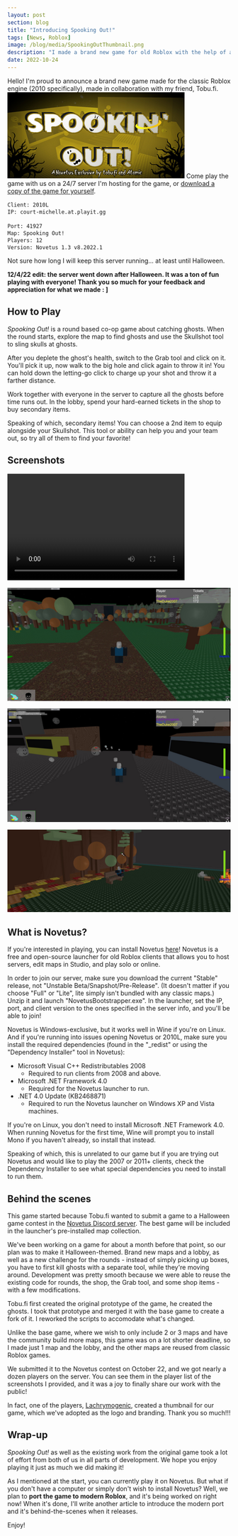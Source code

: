 ```yaml
---
layout: post
section: blog
title: "Introducing Spooking Out!"
tags: [News, Roblox]
image: /blog/media/SpookingOutThumbnail.png
description: "I made a brand new game for old Roblox with the help of a friend!"
date: 2022-10-24
---
```


Hello! I'm proud to announce a brand new game made for the classic Roblox engine (2010 specifically), made in collaboration with my friend, Tobu.fi.
![Thumbnail image for Spooking Out! featuring the game title overlayed on a blurred background of a map from the game; a bay filled with ghosts.](/blog/media/SpookingOutThumbnail.png)
Come play the game with us on a 24/7 server I'm hosting for the game, or [download a copy of the game for yourself](https://cdn.discordapp.com/attachments/1033943226727542887/1033943288463511692/Spooking_Out.rbxl).

```text
Client: 2010L
IP: court-michelle.at.playit.gg

Port: 41927
Map: Spooking Out!
Players: 12
Version: Novetus 1.3 v8.2022.1
```

Not sure how long I will keep this server running... at least until Halloween.

**12/4/22 edit: the server went down after Halloween. It was a ton of fun playing with everyone! Thank you so much for your feedback and appreciation for what we made : ]**

## How to Play

*Spooking Out!* is a round based co-op game about catching ghosts. When the round starts, explore the map to find ghosts and use the Skullshot tool to sling skulls at ghosts.

After you deplete the ghost's health, switch to the Grab tool and click on it. You'll pick it up, now walk to the big hole and click again to throw it in! You can hold down the letting-go click to charge up your shot and throw it a farther distance.

Work together with everyone in the server to capture all the ghosts before time runs out. In the lobby, spend your hard-earned tickets in the shop to buy secondary items.

Speaking of which, secondary items! You can choose a 2nd item to equip alongside your Skullshot. This tool or ability can help you and your team out, so try all of them to find your favorite!

## Screenshots

<video width="400" height="240" controls>
  <source src="/blog/media/SpookingOutGameplay.mp4" type="video/mp4">
</video>

![A player standing on a dirt pathway in a campsite surrounded by a forest, and ghosts.](/blog/media/SpookingOutScreenshot-1.png)

![A player attacking a ghost with the Skullshot tool in a city.](/blog/media/SpookingOutScreenshot-2.png)

![A player sitting on a bench alone in the lobby, a peaceful grassy field at night next to a forest with autumn leaves and a campfire.](/blog/media/SpookingOutScreenshot-3.png)

## What is Novetus?

If you're interested in playing, you can install Novetus [here](https://bitl.itch.io/novetus)! Novetus is a free and open-source launcher for old Roblox clients that allows you to host servers, edit maps in Studio, and play solo or online.

In order to join our server, make sure you download the current "Stable" release, not "Unstable Beta/Snapshot/Pre-Release". (It doesn't matter if you choose "Full" or "Lite", lite simply isn't bundled with any classic maps.) Unzip it and launch "NovetusBootstrapper.exe". In the launcher, set the IP, port, and client version to the ones specified in the server info, and you'll be able to join!

Novetus is Windows-exclusive, but it works well in Wine if you're on Linux. And if you're running into issues opening Novetus or 2010L, make sure you install the required dependencies (found in the "\_redist" or using the "Dependency Installer" tool in Novetus):

- Microsoft Visual C++ Redistributables 2008
  - Required to run clients from 2008 and above.
- Microsoft .NET Framework 4.0
  - Required for the Novetus launcher to run.
- .NET 4.0 Update (KB2468871)
  - Required to run the Novetus launcher on Windows XP and Vista machines.

If you're on Linux, you don't need to install Microsoft .NET Framework 4.0. When running Novetus for the first time, Wine will prompt you to install Mono if you haven't already, so install that instead.

Speaking of which, this is unrelated to our game but if you are trying out Novetus and would like to play the 2007 or 2011+ clients, check the Dependency Installer to see what special dependencies you need to install to run them.

## Behind the scenes

This game started because Tobu.fi wanted to submit a game to a Halloween game contest in the [Novetus Discord server](https://discord.gg/Jfrdmx3ZwQ). The best game will be included in the launcher's pre-installed map collection.

We've been working on a game for about a month before that point, so our plan was to make it Halloween-themed. Brand new maps and a lobby, as well as a new challenge for the rounds - instead of simply picking up boxes, you have to first kill ghosts with a separate tool, while they're moving around. Development was pretty smooth because we were able to reuse the existing code for rounds, the shop, the Grab tool, and some shop items - with a few modifications.

Tobu.fi first created the original prototype of the game, he created the ghosts. I took that prototype and merged it with the base game to create a fork of it. I reworked the scripts to accomodate what's changed.

Unlike the base game, where we wish to only include 2 or 3 maps and have the community build more maps, this game was on a lot shorter deadline, so I made just 1 map and the lobby, and the other maps are reused from classic Roblox games.

We submitted it to the Novetus contest on October 22, and we got nearly a dozen players on the server. You can see them in the player list of the screenshots I provided, and it was a joy to finally share our work with the public!

In fact, one of the players, [Lachrymogenic](https://lachrymogenic.gitlab.io), created a thumbnail for our game, which we've adopted as the logo and branding. Thank you so much!!!

## Wrap-up

*Spooking Out!* as well as the existing work from the original game took a lot of effort from both of us in all parts of development. We hope you enjoy playing it just as much we did making it!

As I mentioned at the start, you can currently play it on Novetus. But what if you don't have a computer or simply don't wish to install Novetus? Well, we plan to **port the game to modern Roblox**, and it's being worked on right now! When it's done, I'll write another article to introduce the modern port and it's behind-the-scenes when it releases.

Enjoy!
